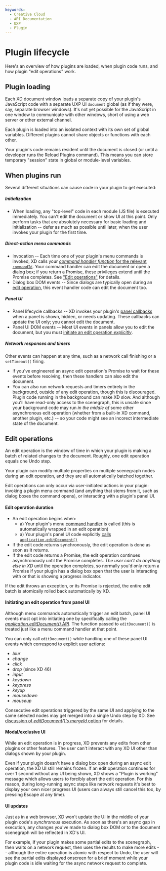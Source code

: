 ```yaml
---
keywords:
  - Creative Cloud
  - API Documentation
  - UXP
  - Plugin
---
```


# Plugin lifecycle

Here's an overview of how plugins are loaded, when plugin code runs, and how plugin "edit operations" work.

## Plugin loading

Each XD document window loads a separate copy of your plugin's JavaScript code with a separate UXP UI `document` global (as if they were, say, separate browser windows). It's not yet possible for the JavaScript in one window to communicate with other windows, short of using a web server or other external channel.

Each plugin is loaded into an isolated context with its own set of global variables. Different plugins cannot share objects or functions with each other.

Your plugin's code remains resident until the document is closed (or until a developer runs the Reload Plugins command). This means you can store temporary "session" state in global or module-level variables.

## When plugins run

Several different situations can cause code in your plugin to get executed:

##### Initialization

- When loading, any "top-level" code in each module (JS file) is executed immediately. You can't edit the document or show UI at this point. Only perform tasks that are absolutely necessary for basic loading and initialization -- defer as much as possible until later, when the user invokes your plugin for the first time.

##### Direct-action menu commands

- Invocation -- Each time one of your plugin's menu commands is invoked, XD calls your [_command handler function_ for the relevant `commandId`](/develop/plugin-development/plugin-structure/handlers/#command). Your command handler can edit the document or open a dialog box; if you return a Promise, these privileges extend until the Promise completes. See ["Edit operations"](#edit-operations) for details.
- Dialog box DOM events -- Since dialogs are typically open during an [edit operation](#edit-operations), this event handler code can edit the document too.

##### Panel UI

- Panel lifecycle callbacks -- XD invokes your plugin's [panel callbacks](/develop/plugin-development/plugin-structure/handlers/#panel) when a panel is shown, hidden, or needs updating. These callbacks can update the UI only; you cannot edit the document.
- Panel UI DOM events -- Most UI events in panels allow you to edit the document, but you must [initiate an edit operation _explicitly_](#initiating-an-edit-operation-from-panel-ui).

##### Network responses and timers

Other events can happen at any time, such as a network call finishing or a `setTimeout()` firing.

- If you've engineered an async edit operation's Promise to wait for these events before resolving, then these handlers can also edit the document.
- You can also run network requests and timers entirely in the background, outside of any edit operation, though this is discouraged. Plugin code running in the background can make XD slow. And although you'll have read-only access to the scenegraph, this is unsafe since your background code may run _in the middle of_ some other asynchronous edit operation (whether from a built-in XD command, another plugin, etc.) -- so your code might see an incorect intermediate state of the document.

<a name="edit-operations"></a>

## Edit operations

An edit operation is the window of time in which your plugin is making a batch of related changes to the document. Roughly, one edit operation equals one Undo step.

Your plugin can modify multiple properties on multiple scenegraph nodes during an edit operation, and they are all automatically batched together.

Edit operations can only occur via user-initiated actions in your plugin: invoking a plugin menu command (and anything that stems from it, such as dialog boxes the command opens), or interacting with a plugin's panel UI.

#### Edit operation duration

- An edit operation begins when:
  - a) Your plugin's menu [command handler](/develop/plugin-development/plugin-structure/handlers/#command) is called (this is automatically wrapped in an edit operation)
  - a) Your plugin's panel UI code explicitly [calls `application.editDocument()`](#initiating-an-edit-operation-from-panel-ui)
- If the edit code returns synchronously, the edit operation is done as soon as it returns.
- If the edit code returns a Promise, the edit operation continues asynchronously until the Promise completes. _The user can't do anything else in XD_ until the operation completes, so normally you'd only return a Promise if your plugin has a dialog box open that the user is interacting with or that is showing a progress indicator.

If the edit throws an exception, or its Promise is rejected, the entire edit batch is atomically rolled back automatically by XD.

#### Initiating an edit operation from panel UI

Although menu commands automatically trigger an edit batch, panel UI events must opt into initiating one by specifically calling the [_application.editDocument()_ API](/develop/reference/application/#editdocument). The function passed to `editDocument()` is treated just like a menu command handler at that point.

You can only call `editDocument()` while handling one of these panel UI events which correspond to explicit user actions:
* _blur_
* _change_
* _click_
* _drop_ (since XD 46)
* _input_
* _keydown_
* _keypress_
* _keyup_
* _mousedown_
* _mouseup_

Consecutive edit operations triggered by the same UI and applying to the same selected nodes may get merged into a single Undo step by XD. See [discussion of _editDocument()'s_ _mergeId_ option](/develop/reference/application/#editdocument) for details.

#### Modal/exclusive UI

While an edit operation is in progress, XD prevents any edits from other plugins or other features. The user can't interact with any XD UI other than dialogs shown by your plugin.

Even if your plugin doesn't have a dialog box open during an async edit operation, the XD UI still remains frozen. If an edit operation continues for over 1 second without any UI being shown, XD shows a "Plugin is working" message which allows users to forcibly abort the edit operation. For this reason, during long-running async steps like network requests it's best to display your own nicer progress UI (users can always still cancel this too, by pressing Escape at any time).

#### UI updates

Just as in a web browser, XD won't update the UI in the middle of your plugin code's _synchronous_ execution. As soon as there's an async gap in execution, any changes you've made to dialog box DOM or to the document scenegraph will be reflected in XD's UI.

For example, if your plugin makes some partial edits to the scenegraph, then waits on a network request, then uses the results to make more edits -- although the entire operation is atomic with respect to Undo, the user will see the partial edits displayed onscreen for a brief moment while your plugin code is idle waiting for the async network request to complete.
